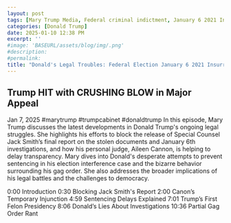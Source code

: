 ```yaml
---
layout: post
tags: [Mary Trump Media, Federal criminal indictment, January 6 2021 Insurrection, federal election interference,  federal election fraud, Department of Justice (DOJ), New York, state, business fraud, business records falsification, sentencing, politics]
categories: [Donald Trump]
date: 2025-01-10 12:38 PM
excerpt: ''
#image: 'BASEURL/assets/blog/img/.png'
#description:
#permalink:
title: "Donald's Legal Troubles: Federal Election January 6 2021 Insurrection & Fraud/Interference Report; Plus New York State Sentencing"
---
```



## Trump HIT with CRUSHING BLOW in Major Appeal

Jan 7, 2025  #marytrump #trumpcabinet #donaldtrump
In this episode, Mary Trump discusses the latest developments in Donald Trump's ongoing legal struggles. She highlights his efforts to block the release of Special Counsel Jack Smith’s final report on the stolen documents and January 6th investigations, and how his personal judge, Aileen Cannon, is helping to delay transparency. Mary dives into Donald's desperate attempts to prevent sentencing in his election interference case and the bizarre behavior surrounding his gag order. She also addresses the broader implications of his legal battles and the challenges to democracy.

0:00 Introduction
0:30 Blocking Jack Smith's Report
2:00 Canon’s Temporary Injunction
4:59 Sentencing Delays Explained
7:01 Trump’s First Felon Presidency
8:06 Donald’s Lies About Investigations
10:36 Partial Gag Order Rant

